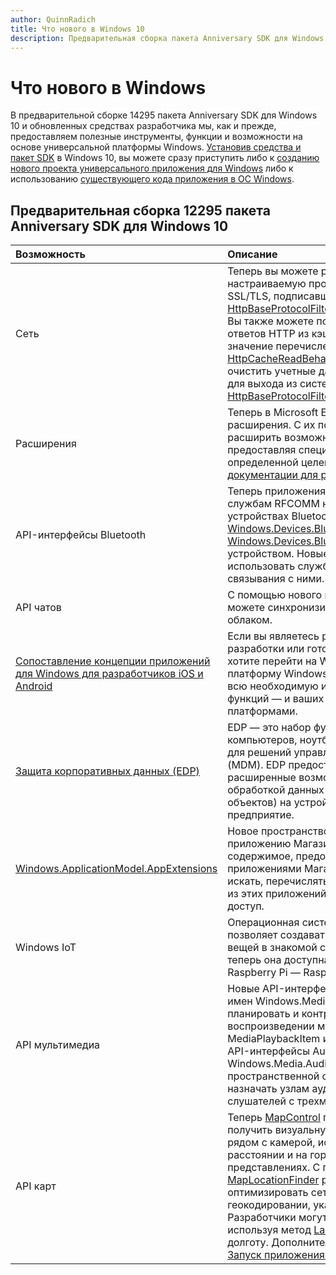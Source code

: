 ```yaml
---
author: QuinnRadich
title: Что нового в Windows 10
description: Предварительная сборка пакета Anniversary SDK для Windows 10 и новые средства разработчика предоставляют инструменты, функции и возможности на основе новой универсальной платформы Windows.
---
```


# Что нового в Windows

В предварительной сборке 14295 пакета Anniversary SDK для Windows 10 и обновленных средствах разработчика мы, как и прежде, предоставляем полезные инструменты, функции и возможности на основе универсальной платформы Windows. [Установив средства и пакет SDK](https://developer.microsoft.com/en-us/windows/downloads#_blank) в Windows 10, вы можете сразу приступить либо к [созданию нового проекта универсального приложения для Windows](https://msdn.microsoft.com/library/windows/apps/bg124288) либо к использованию [существующего кода приложения в ОС Windows](https://msdn.microsoft.com/library/windows/apps/mt238321).

## Предварительная сборка 12295 пакета Anniversary SDK для Windows 10

Возможность | Описание
 :---- | :----
Сеть | Теперь вы можете реализовать собственную настраиваемую проверку серверных сертификатов SSL/TLS, подписавшись на событие [HttpBaseProtocolFilter.ServerCustomValidationRequest](https://msdn.microsoft.com/library/windows/apps/windows.web.http.filters.httpbaseprotocolfilter.aspx#_blank). Вы также можете полностью отключить чтение ответов HTTP из кэша, задав в HTTP-запросе значение перечисления [HttpCacheReadBehavior.NoCache](https://msdn.microsoft.com/library/windows/apps/windows.web.http.filters.httpcachereadbehavior.aspx#_blank). Теперь можно очистить учетные данные проверки подлинности для выхода из система с помощью метода [HttpBaseProtocolFilter.ClearAuthenticationCache](https://msdn.microsoft.com/library/windows/apps/windows.web.http.filters.httpbaseprotocolfilter.aspx#_blank).
Расширения | Теперь в Microsoft Edge можно использовать расширения. С их помощью пользователи могут расширить возможности Microsoft Edge, предоставляя специализированные функции для определенной целевой аудитории. Подробнее см. в [документации для расширений](https://developer.microsoft.com/en-us/microsoft-edge/platform/documentation/extensions/#_blank).
API-интерфейсы Bluetooth | Теперь приложения могут получать доступ к службам RFCOMM на удаленных периферийных устройствах Bluetooth с помощью [Windows.Devices.Bluetooth and Windows.Devices.Bluetooth.Rfcomm](https://msdn.microsoft.com/library/windows/apps/windows.devices.bluetooth.aspx#_blank) без связывания с устройством. Новые методы позволяют находить и использовать службы RFCOMM на устройствах без связывания с ними.
API чатов | С помощью нового класса [ChatSyncManager](https://msdn.microsoft.com/library/windows/apps/mt414181.aspx#_blank) вы можете синхронизировать текстовые сообщения с облаком.
[Сопоставление концепции приложений для Windows для разработчиков iOS и Android](https://msdn.microsoft.com/windows/uwp/porting/android-ios-uwp-map#_blank) | Если вы являетесь разработчиком с навыками разработки или готовым кодом для Android и iOS и хотите перейти на Windows 10 и универсальную платформу Windows (UWP), этот ресурс содержит всю необходимую информацию для сопоставления функций — и ваших знаний — между тремя платформами.
[Защита корпоративных данных (EDP)](https://msdn.microsoft.com/windows/uwp/enterprise/edp-hub?branch=build2016#_blank) | EDP — это набор функций для настольных компьютеров, ноутбуков, планшетов и телефонов для решений управления мобильными устройствами (MDM). EDP предоставляет предприятиям расширенные возможности контроля над обработкой данных (корпоративных файлов и BLOB-объектов) на устройствах, которыми управляет предприятие.
[Windows.ApplicationModel.AppExtensions](https://msdn.microsoft.com/library/windows/apps/windows.applicationmodel.appextensions.aspx#_blank) | Новое пространство имен AppExtensions позволяет приложению Магазина Windows размещать содержимое, предоставляемое другими приложениями Магазина Windows. Вы можете искать, перечислять содержимое только для чтения из этих приложений, а также получать к нему доступ.
Windows IoT | Операционная система Windows 10 IoT Core позволяет создавать приложения для Интернета вещей в знакомой среде Windows. Кроме того, теперь она доступна на новейших платах семейства Raspberry Pi — Raspberry Pi 3.
API мультимедиа | Новые API-интерфейсы MediaBreak в пространстве имен Windows.Media.Playback позволяют легко планировать и контролировать перерывы при воспроизведении мультимедиа с помощью MediaPlaybackItem и MediaSource. Используя новые API-интерфейсы AudioGraph в пространстве имен Windows.Media.Audio, вы получите возможности для пространственной обработки звука и сможете назначать узлам аудиографа источники звука и слушателей с трехмерным расположением.
API карт | Теперь [MapControl](https://msdn.microsoft.com/library/windows/apps/windows.ui.xaml.controls.maps.mapcontrol.aspx#_blank) позволяет разработчикам получить визуальную область, которая находится рядом с камерой, исключая области на большом расстоянии и на горизонте в сложных представлениях. С помощью расширенного класса [MapLocationFinder](https://msdn.microsoft.com/library/windows/apps/windows.services.maps.maplocationfinder.aspx#_blank) разработчики могут оптимизировать сетевой трафик при обратном геокодировании, указывая требуемую точность. Разработчики могут загружать автономные карты, используя метод [LaunchUriAsync](https://msdn.microsoft.com/library/windows/apps/hh701480.aspx#_blank) и задавая широту и долготу. Дополнительные сведения см. в разделе [Запуск приложения «Карты Windows»](https://msdn.microsoft.com/windows/uwp/launch-resume/launch-maps-app#_blank).


<!--HONumber=Jun16_HO3-->


